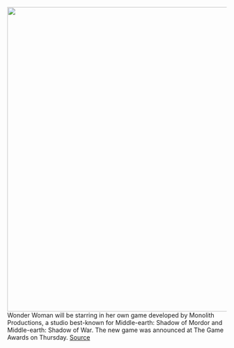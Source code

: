 <img src='https://cdn.vox-cdn.com/thumbor/S9L9PYMH7GWVNchCiRyapiMDdhw=/0x0:1497x918/1200x800/filters:focal(630x340:868x578)/cdn.vox-cdn.com/uploads/chorus_image/image/70252799/Screen_Shot_2021_12_09_at_8.28.18_PM.0.png' width='700px' /><br/>
Wonder Woman will be starring in her own game developed by Monolith Productions, a studio best-known for Middle-earth: Shadow of Mordor and Middle-earth: Shadow of War. The new game was announced at The Game Awards on Thursday.
<a href='https://www.theverge.com/2021/12/9/22827161/wonder-woman-game-warner-bros-monolith-productions-the-game-awards'> Source <a/>